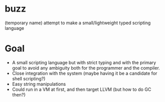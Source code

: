 # buzz
(temporary name) attempt to make a small/lightweight typed scripting language

# Goal
- A small scripting language but with strict typing and with the primary goal to avoid any ambiguity both for the programmer and the compiler.
- Close integration with the system (maybe having it be a candidate for shell scripting?)
- Easy string manipulations
- Could run in a VM at first, and then target LLVM (but how to do GC then?)